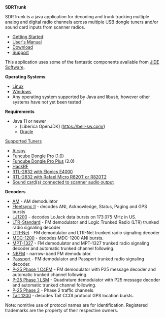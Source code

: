 **SDRTrunk**

SDRTrunk is a java application for decoding and trunk tracking multiple analog 
and digital radio channels across multiple USB dongle tuners and/or sound card 
inputs from scanner radios.

* [Getting Started](GettingStarted_V0.3.0)
* [User's Manual](UserManual_V0.3.0)
* [Download](https://github.com/DSheirer/sdrtrunk/releases)
* [Support](https://groups.google.com/forum/#!forum/sdrtrunk)

This application uses some of the fantastic components available from [JIDE Software](www.jidesoft.com).

**Operating Systems**

* [Linux](SetupLinux_V0.3.0)
* [Windows](SetupWindows_V0.3.0)
* Any operating system supported by Java and libusb, however other systems have not yet been tested 

**Requirements**

* Java 11 or newer
  * [Liberica OpenJDK] (https://bell-sw.com/)
  * [Oracle](http://www.oracle.com/technetwork/java/javase/downloads/index.html)

[Supported Tuners](Tuners_V0.3.0)

  * [Airspy](Airspy_V0.3.0)
  * [Funcube Dongle Pro](FuncubeDonglePro_V0.3.0) (1.0)
  * [Funcube Dongle Pro Plus](FuncubeDongleProPlus_V0.3.0) (2.0)
  * [HackRF](HackRF_V0.3.0)
  * [RTL-2832 with Elonics E4000](E4000_V0.3.0)
  * [RTL-2832 with Rafael Micro R820T or R820T2](R820T_V0.3.0)
  * [Sound card(s) connected to scanner audio output](SoundCard_V0.3.0) 

**Decoders**

  * [AM](AM_V0.3.0) - AM demodulator
  * [Fleetsync II](Fleetsync2_V0.3.0) - decodes ANI, Acknowledge, Status, Paging and GPS bursts
  * [LJ1200](LoJack_V0.3.0) - decodes LoJack data bursts on 173.075 MHz in US.
  * [LTR-Standard](LTR_V0.3.0) - FM demodulator and Logic Trunked Radio (LTR) trunked radio signaling decoder
  * [LTR-Net](LTRNet_V0.3.0) - FM demodulator and LTR-Net trunked radio signaling decoder
  * [MDC-1200](MDC1200_V0.3.0) - decodes MDC-1200 ANI bursts.
  * [MPT-1327](MPT1327_V0.3.0) - FM demodulator and MPT-1327 trunked radio signaling decoder and automatic trunked channel following.
  * [NBFM](NBFM_V0.3.0) - narrow-band FM demodulator.
  * [Passport](Passport_V0.3.0) - FM demodulator and Passport trunked radio signaling decoder.
  * [P-25 Phase 1 C4FM](APCO25_V0.3.0) - FM demodulator with P25 message decoder and automatic trunked channel following.
  * [P-25 Phase 1 LSM](APCO25_V0.3.0) - Quadrature demodulator with P25 message decoder and automatic trunked channel following.
  * [P-25 Phase 2](APCO25_V0.3.0) - Phase 2 traffic channels.
  * [Tait 1200](Tait1200_V0.3.0) - decodes Tait CCDI protocol GPS location bursts.

Note: nomitive use of protocol names are for identification. Registered trademarks are the property of their respective owners.
